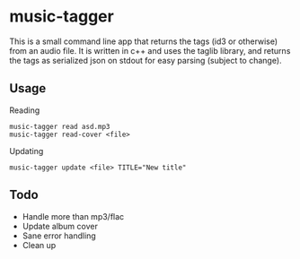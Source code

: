 # music-tagger

This is a small command line app that returns the tags (id3 or otherwise) from an audio file.
It is written in c++ and uses the taglib library, and returns the tags as serialized json on stdout for easy parsing (subject to change).

## Usage
Reading

```
music-tagger read asd.mp3
music-tagger read-cover <file>
```

Updating

```
music-tagger update <file> TITLE="New title"
```

## Todo

* Handle more than mp3/flac
* Update album cover
* Sane error handling
* Clean up
